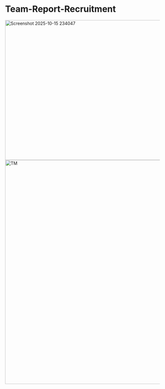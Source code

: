 # Team-Report-Recruitment

<img width="914" height="454" alt="Screenshot 2025-10-15 234047" src="https://github.com/user-attachments/assets/3eae203d-91ae-4faf-89c8-4b0a87e7f5f7" />

<img width="1283" height="727" alt="TM" src="https://github.com/user-attachments/assets/4d38b917-d634-4b02-a9db-b10c704b778b" />


